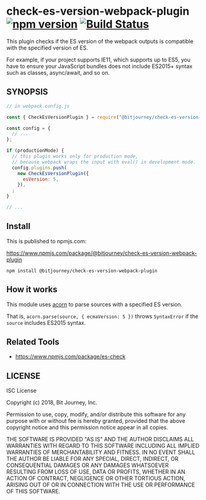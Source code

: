 # check-es-version-webpack-plugin [![npm version](https://img.shields.io/npm/v/@bitjourney/check-es-version-webpack-plugin.svg)](https://www.npmjs.com/package/@bitjourney/check-es-version-webpack-plugin) [![Build Status](https://travis-ci.org/bitjourney/check-es-version-webpack-plugin.svg?branch=master)](https://travis-ci.org/bitjourney/check-es-version-webpack-plugin)

This plugin checks if the ES version of the webpack outputs is compatible with the specified version of ES.

For example, if your project supports IE11, which supports up to ES5, you have to ensure your JavaScript bundles does not include ES2015+ syntax such as classes, async/await, and so on.

## SYNOPSIS

```js
// in webpack.config.js

const { CheckEsVersionPlugin } = require("@bitjourney/check-es-version-webpack-plugin");

const config = {
  // ...
};

if (productionMode) {
  // this plugin works only for production mode,
  // because webpack wraps the input with eval() in development mode.
  config.plugins.push(
    new CheckEsVersionPlugin({
      esVersion: 5,
    }),
  ;
}

// ...
```

## Install

This is published to npmjs.com:

https://www.npmjs.com/package/@bitjourney/check-es-version-webpack-plugin

```
npm install @bitjourney/check-es-version-webpack-plugin
```

## How it works

This module uses [acorn](https://github.com/acornjs/acorn) to parse sources with a specified ES version.

That is, `acorn.parse(source, { ecmaVersion: 5 })` throws `SyntaxError` if the `source` includes ES2015 syntax.

## Related Tools

* https://www.npmjs.com/package/es-check

## LICENSE

ISC License

Copyright (c) 2018, Bit Journey, Inc.

Permission to use, copy, modify, and/or distribute this software for any purpose with or without fee is hereby granted, provided that the above copyright notice and this permission notice appear in all copies.

THE SOFTWARE IS PROVIDED "AS IS" AND THE AUTHOR DISCLAIMS ALL WARRANTIES WITH REGARD TO THIS SOFTWARE INCLUDING ALL IMPLIED WARRANTIES OF MERCHANTABILITY AND FITNESS. IN NO EVENT SHALL THE AUTHOR BE LIABLE FOR ANY SPECIAL, DIRECT, INDIRECT, OR CONSEQUENTIAL DAMAGES OR ANY DAMAGES WHATSOEVER RESULTING FROM LOSS OF USE, DATA OR PROFITS, WHETHER IN AN ACTION OF CONTRACT, NEGLIGENCE OR OTHER TORTIOUS ACTION, ARISING OUT OF OR IN CONNECTION WITH THE USE OR PERFORMANCE OF THIS SOFTWARE.
